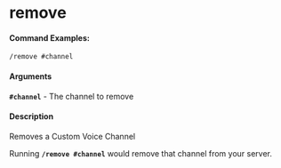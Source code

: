 # remove

#### Command Examples:

```fix
/remove #channel
```

#### Arguments

**`#channel`** - The channel to remove

#### Description

Removes a Custom Voice Channel

Running **`/remove #channel`** would remove that channel from your server.
